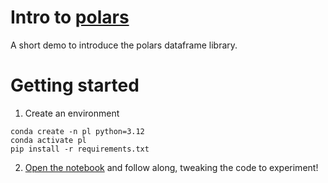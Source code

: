# Intro to [polars](https://pola.rs)
A short demo to introduce the polars dataframe library.

# Getting started
1. Create an environment
```shell
conda create -n pl python=3.12
conda activate pl
pip install -r requirements.txt
```

2. [Open the notebook](./polars_intro.ipynb) and follow along, tweaking the code to experiment!
